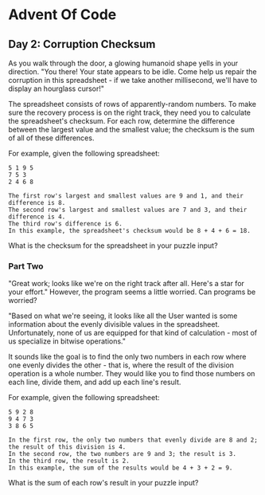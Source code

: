 # Advent Of Code

## Day 2: Corruption Checksum

As you walk through the door, a glowing humanoid shape yells in your direction.
"You there! Your state appears to be idle. Come help us repair the corruption in
this spreadsheet - if we take another millisecond, we'll have to display an
hourglass cursor!"

The spreadsheet consists of rows of apparently-random numbers. To make sure the
recovery process is on the right track, they need you to calculate the
spreadsheet's checksum. For each row, determine the difference between the
largest value and the smallest value; the checksum is the sum of all of these
differences.

For example, given the following spreadsheet:

```
5 1 9 5
7 5 3
2 4 6 8

The first row's largest and smallest values are 9 and 1, and their difference is 8.
The second row's largest and smallest values are 7 and 3, and their difference is 4.
The third row's difference is 6.
In this example, the spreadsheet's checksum would be 8 + 4 + 6 = 18.
```

What is the checksum for the spreadsheet in your puzzle input?

### Part Two

"Great work; looks like we're on the right track after all. Here's a star for
your effort." However, the program seems a little worried. Can programs be
worried?

"Based on what we're seeing, it looks like all the User wanted is some
information about the evenly divisible values in the spreadsheet. Unfortunately,
none of us are equipped for that kind of calculation - most of us specialize in
bitwise operations."

It sounds like the goal is to find the only two numbers in each row where one
evenly divides the other - that is, where the result of the division operation
is a whole number. They would like you to find those numbers on each line,
divide them, and add up each line's result.

For example, given the following spreadsheet:

```
5 9 2 8
9 4 7 3
3 8 6 5

In the first row, the only two numbers that evenly divide are 8 and 2; the result of this division is 4.
In the second row, the two numbers are 9 and 3; the result is 3.
In the third row, the result is 2.
In this example, the sum of the results would be 4 + 3 + 2 = 9.
```

What is the sum of each row's result in your puzzle input?
